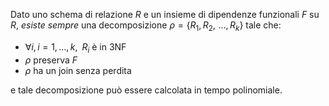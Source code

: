 Dato uno schema di relazione $R$ e un insieme di dipendenze funzionali $F$ su $R$, *esiste sempre* una decomposizione $\rho=\{ R_{1},\,R_{2},\,\,\dots,\,R_{k} \}$ tale che:
- $\forall i,\,i=1,\dots,k,\,\,\,R_{i}$ è in 3NF
- $\rho$ preserva $F$
- $\rho$ ha un join senza perdita

e tale decomposizione può essere calcolata in tempo polinomiale.

